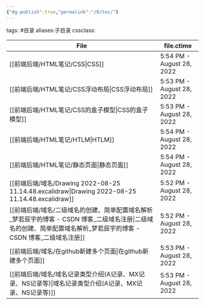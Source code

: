 ```yaml
---
{"dg-publish":true,"permalink":"/0/toc/"}
---
```


tags: #目录
aliases:子目录
cssclass: 

| File                                                                                                | file.ctime                |
| --------------------------------------------------------------------------------------------------- | ------------------------- |
| [[前端后端/HTML笔记/CSS\|CSS]]                                                                         | 5:54 PM - August 28, 2022 |
| [[前端后端/HTML笔记/CSS浮动布局\|CSS浮动布局]]                                                                 | 5:53 PM - August 28, 2022 |
| [[前端后端/HTML笔记/CSS的盒子模型\|CSS的盒子模型]]                                                               | 5:53 PM - August 28, 2022 |
| [[前端后端/HTML笔记/HTLM\|HTLM]]                                                                       | 5:54 PM - August 28, 2022 |
| [[前端后端/HTML笔记/静态页面\|静态页面]]                                                                       | 5:54 PM - August 28, 2022 |
| [[前端后端/域名/Drawing 2022-08-25 11.14.48.excalidraw\|Drawing 2022-08-25 11.14.48.excalidraw]]       | 5:52 PM - August 28, 2022 |
| [[前端后端/域名/二级域名的创建、简单配置域名解析_梦若辰宇的博客 - CSDN 博客_二级域名注册\|二级域名的创建、简单配置域名解析_梦若辰宇的博客 - CSDN 博客_二级域名注册]] | 5:52 PM - August 28, 2022 |
| [[前端后端/域名/在github新建多个页面\|在github新建多个页面]]                                                         | 5:53 PM - August 28, 2022 |
| [[前端后端/域名/域名记录类型介绍(A记录、MX记录、NS记录等)\|域名记录类型介绍(A记录、MX记录、NS记录等)]]                                   | 5:53 PM - August 28, 2022 |



